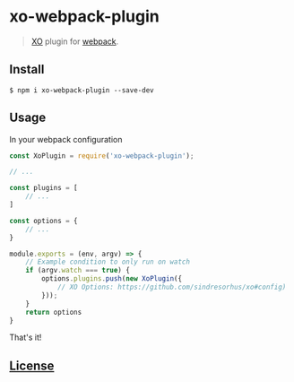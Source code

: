 # xo-webpack-plugin

> [XO](https://github.com/sindresorhus/xo) plugin for [webpack](https://github.com/webpack/webpack).

## Install

```console
$ npm i xo-webpack-plugin --save-dev
```

## Usage

In your webpack configuration

```javascript
const XoPlugin = require('xo-webpack-plugin');

// ...

const plugins = [
	// ...
]

const options = {
	// ...
}

module.exports = (env, argv) => {
	// Example condition to only run on watch
	if (argv.watch === true) {
		options.plugins.push(new XoPlugin({
			// XO Options: https://github.com/sindresorhus/xo#config)
		}));
	}
	return options
}
```

That's it!

## [License](LICENSE)
